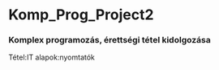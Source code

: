 # Komp_Prog_Project2
### Komplex programozás, érettségi tétel kidolgozása
Tétel:IT alapok:nyomtatók

